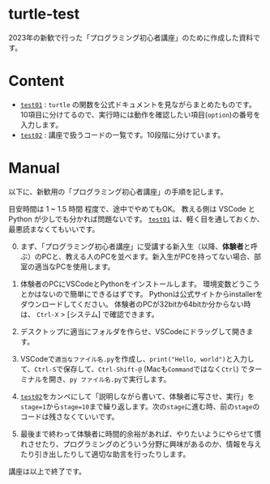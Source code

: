 # turtle-test
2023年の新歓で行った「プログラミング初心者講座」のために作成した資料です。

# Content
- [`test01`](./test01.py) :
`turtle` の関数を公式ドキュメントを見ながらまとめたものです。
10項目に分けてるので、実行時には動作を確認したい項目(`option`)の番号を入力します。
- [`test02`](./test02.py) :
講座で扱うコードの一覧です。10段階に分けています。

# Manual
以下に、新歓用の「プログラミング初心者講座」の手順を記します。

目安時間は 1 ~ 1.5 時間 程度で、途中でやめてもOK。
教える側は VSCode と Python が少しでも分かれば問題ないです。
[`test01`](./test01.py) は、軽く目を通しておくか、最悪読まなくてもいいです。

0. まず、「プログラミング初心者講座」に受講する新入生（以降、**体験者**と呼ぶ）のPCと、教える人のPCを並べます。新入生がPCを持ってない場合、部室の適当なPCを使用します。

1. 体験者のPCにVSCodeとPythonをインストールします。
環境変数どうこうとかはないので簡単にできるはずです。
Pythonは公式サイトからinstallerをダウンロードしてください。
体験者のPCが32bitか64bitか分からない時は、 `Ctrl-X` > \[システム] で確認できます。

2. デスクトップに適当にフォルダを作らせ、VSCodeにドラッグして開きます。

3. VSCodeで`適当なファイル名.py`を作成し、`print("Hello, world")`と入力して、`Ctrl-S`で保存して、`Ctrl-Shift-@` (Macも`Command`ではなく`Ctrl`) でターミナルを開き、`py ファイル名.py`で実行します。

4. [`test02`](./test02.py)をカンペにして「説明しながら書いて、体験者に写させ、実行」を`stage=1`から`stage=10`まで繰り返します。次の`stage`に進む時、前の`stage`のコードは残さなくていいです。

5. 最後まで終わって体験者に時間的余裕があれば、やりたいようにやらせて慣れさせたり、プログラミングのどういう分野に興味があるのか、情報を与えたり引き出したりして適切な助言を行ったりします。

講座は以上で終了です。